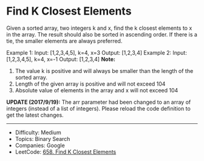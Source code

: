# Find K Closest Elements

Given a sorted array, two integers k and x, find the k closest elements to x in the array. The result should also be sorted in ascending order. If there is a tie, the smaller elements are always preferred.

Example 1:
Input: [1,2,3,4,5], k=4, x=3
Output: [1,2,3,4]
Example 2:
Input: [1,2,3,4,5], k=4, x=-1
Output: [1,2,3,4]
**Note:**
1. The value k is positive and will always be smaller than the length of the sorted array.
2. Length of the given array is positive and will not exceed 104
3. Absolute value of elements in the array and x will not exceed 104

**UPDATE (2017/9/19):**
The arr parameter had been changed to an array of integers (instead of a list of integers). Please reload the code definition to get the latest changes.

---

* Difficulty: Medium
* Topics: Binary Search
* Companies: Google
* LeetCode: [658. Find K Closest Elements](https://leetcode.com/problems/find-k-closest-elements/description/)
